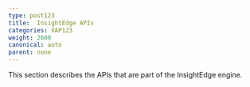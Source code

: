 ```yaml
---
type: post123
title:  InsightEdge APIs
categories: XAP123
weight: 2600
canonical: auto
parent: none
---
```


This section describes the APIs that are part of the InsightEdge engine.


<!--
minitoc
-->
